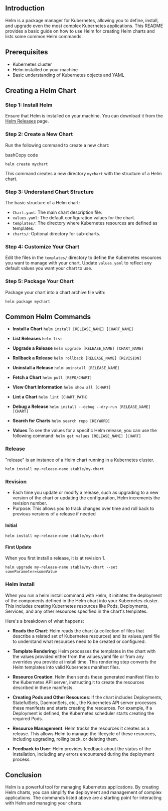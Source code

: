 
## Introduction

Helm is a package manager for Kubernetes, allowing you to define, install, and upgrade even the most complex Kubernetes applications. This README provides a basic guide on how to use Helm for creating Helm charts and lists some common Helm commands.

## Prerequisites

-   Kubernetes cluster
-   Helm installed on your machine
-   Basic understanding of Kubernetes objects and YAML

## Creating a Helm Chart

### Step 1: Install Helm

Ensure that Helm is installed on your machine. You can download it from the [Helm Releases](https://github.com/helm/helm/releases) page.

### Step 2: Create a New Chart

Run the following command to create a new chart:

bashCopy code

`helm create mychart` 

This command creates a new directory `mychart` with the structure of a Helm chart.

### Step 3: Understand Chart Structure

The basic structure of a Helm chart:

-   `Chart.yaml`: The main chart description file.
-   `values.yaml`: The default configuration values for the chart.
-   `templates/`: The directory where Kubernetes resources are defined as templates.
-   `charts/`: Optional directory for sub-charts.

### Step 4: Customize Your Chart

Edit the files in the `templates/` directory to define the Kubernetes resources you want to manage with your chart. Update `values.yaml` to reflect any default values you want your chart to use.

### Step 5: Package Your Chart

Package your chart into a chart archive file with:

`helm package mychart` 

## Common Helm Commands

-   **Install a Chart**
    `helm install [RELEASE_NAME] [CHART_NAME]` 
    
-   **List Releases**
    `helm list` 
    
-   **Upgrade a Release**
    `helm upgrade [RELEASE_NAME] [CHART_NAME]` 
    
-   **Rollback a Release**
    `helm rollback [RELEASE_NAME] [REVISION]` 
    
-   **Uninstall a Release**
    `helm uninstall [RELEASE_NAME]` 
    
-   **Fetch a Chart**
    `helm pull [REPO/CHART]` 
    
-   **View Chart Information**
    `helm show all [CHART]` 
    
-   **Lint a Chart**
    `helm lint [CHART_PATH]` 
    
-   **Debug a Release**
    `helm install --debug --dry-run [RELEASE_NAME] [CHART]` 
    
-   **Search for Charts**
    `helm search repo [KEYWORD]` 

-  **Values**
    To see the values for a specific Helm release, you can use the following command:
    `helm get values [RELEASE_NAME] [CHART]`
    

### Release
 "release" is an instance of a Helm chart running in a Kubernetes cluster.
 ```
helm install my-release-name stable/my-chart
```

### Revision
- Each time you update or modify a release, such as upgrading to a new version of the chart or updating the configuration, Helm increments the revision number.
- Purpose: This allows you to track changes over time and roll back to previous versions of a release if needed

#### Initial 
 ```
helm install my-release-name stable/my-chart
```

#### First Update
When you first install a release, it is at revision 1.
```
helm upgrade my-release-name stable/my-chart --set someParameter=someValue
```

### Helm install
When you run a helm install command with Helm, it initiates the deployment of the components defined in the Helm chart into your Kubernetes cluster. This includes creating Kubernetes resources like Pods, Deployments, Services, and any other resources specified in the chart's templates.

Here's a breakdown of what happens:

- **Reads the Chart**: Helm reads the chart (a collection of files that describe a related set of Kubernetes resources) and its values.yaml file to understand what resources need to be created or configured.

- **Template Rendering**: Helm processes the templates in the chart with the values provided either from the values.yaml file or from any overrides you provide at install time. This rendering step converts the Helm templates into valid Kubernetes manifest files.

- **Resource Creation**: Helm then sends these generated manifest files to the Kubernetes API server, instructing it to create the resources described in these manifests.

- **Creating Pods and Other Resources**: If the chart includes Deployments, StatefulSets, DaemonSets, etc., the Kubernetes API server processes these manifests and starts creating the resources. For example, if a Deployment is defined, the Kubernetes scheduler starts creating the required Pods.

- **Resource Management**: Helm tracks the resources it creates as a release. This allows Helm to manage the lifecycle of these resources, including upgrading, rolling back, or deleting them.

- **Feedback to User**: Helm provides feedback about the status of the installation, including any errors encountered during the deployment process.

## Conclusion

Helm is a powerful tool for managing Kubernetes applications. By creating Helm charts, you can simplify the deployment and management of complex applications. The commands listed above are a starting point for interacting with Helm and managing your charts.

